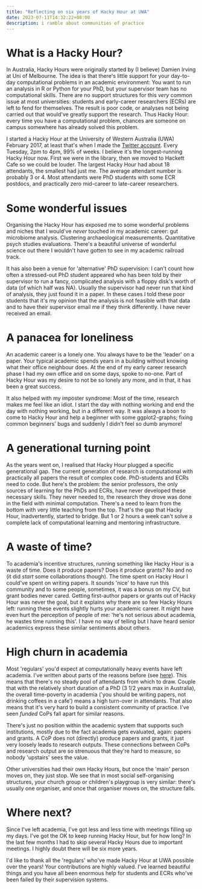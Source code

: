 ```yaml
---
title: "Reflecting on six years of Hacky Hour at UWA"
date: 2023-07-11T14:32:22+08:00
description: i ramble about communities of practice
---
```


# What is a Hacky Hour?

In Australia, Hacky Hours were originally started by (I believe) Damien Irving at Uni of Melbourne. The idea is that there's little support for your day-to-day computational problems in an academic environment: You want to run an analysis in R or Python for your PhD, but your supervisor team has no computational skills. There are no support structures for this *very* common issue at most universities: students and early-career researchers (ECRs) are left to fend for themselves. The result is poor code, or analyses not being carried out that would've greatly support the research. Thus Hacky Hour: every time you have a computational problem, chances are someone on campus somewhere has already solved this problem.

I started a Hacky Hour at the University of Western Australia (UWA) February 2017, at least that's when I made the [Twitter account](https://twitter.com/hackyHourUWA/). Every Tuesday, 2pm to 4pm, 99% of weeks. I believe it's the longest-running Hacky Hour now. First we were in the library, then we moved to Hackett Cafe so we could be louder. The largest Hacky Hour had about 18 attendants, the smallest had just me. The average attendant number is probably 3 or 4. Most attendants were PhD students with some ECR postdocs, and practically zero mid-career to late-career researchers.
 
# Some wonderful issues

Organising the Hacky Hour has exposed me to some wonderful problems and niches that I would've *never* touched in my academic career: gut microbiome analysis. Clustering archaeological measurements. Quantitative psych studies evaluations. There's a beautiful universe of wonderful science out there I wouldn't have gotten to see in my academic railroad track.

It has also been a venue for 'alternative' PhD supervision: I can't count how often a stressed-out PhD student appeared who has been told by their supervisor to run a fancy, complicated analysis with a floppy disk's worth of data (of which half was NA). Usually the supervisor had never run that kind of analysis, they just found it in a paper. In these cases I told these poor students that it's my opinion that the analysis is not feasible with that data and to have their supervisor email me if they think differently. I have never received an email.

# A panacea for loneliness

An academic career is a lonely one. You always have to be the 'leader' on a paper. Your typical academic spends years in a building without knowing what their office neighbour does. At the end of my early career research phase I had my own office and on some days, spoke to no-one. Part of Hacky Hour was my desire to not be so lonely any more, and in that, it has been a great success. 

It also helped with my imposter syndrome: Most of the time, research makes me feel like an idiot. I start the day with nothing working and end the day with nothing working, but in a different way. It was always a boon to come to Hacky Hour and help a beginner with some ggplot2-graphs; fixing common beginners' bugs and suddenly I didn't feel so dumb anymore!

# A generational turning point

As the years went on, I realised that Hacky Hour plugged a specific generational gap. The current generation of research is computational with practically all papers the result of complex code. PhD-students and ECRs need to code. But here's the problem: the senior professors, the only sources of learning for the PhDs and ECRs, have never developed these necessary skills. They never needed to, the research they drove was done in the field with minimal computation. There's a need to learn from the bottom with very little teaching from the top. That's the gap that Hacky Hour, inadvertently, started to bridge. But 1 or 2 hours a week can't solve a complete lack of computational learning and mentoring infrastructure.

# A waste of time?

To academia's incentive structures, running something like Hacky Hour is a waste of time. Does it produce papers? Does it produce grants? No and no (it did *start* some collaborations though). The time spent on Hacky Hour I could've spent on writing papers. It sounds 'nice' to have run this community and to some people, sometimes, it was a bonus on my CV, but grant bodies never cared. Getting first-author papers or grants out of Hacky Hour was never the goal, but it explains why there are so few Hacky Hours left: running these events slightly hurts your academic career. It might have even hurt the perception of people of me: 'he's not serious about academia, he wastes time running this'. I have no way of telling but I have heard senior academics express these similar sentiments about others.

# High churn in academia

Most 'regulars' you'd expect at computationally heavy events have left academia. I've written about parts of the reasons before (see [here](https://philippbayer.github.io/blerg/posts/2023_07_02_the_two_cultures/)). This means that there's no steady pool of attendants from which to draw. Couple that with the relatively short duration of a PhD (3 1/2 years max in Australia), the overall time-poverty in academia ('you should be writing papers, not drinking coffees in a cafe') means a high turn-over in attendants. That also means that it's very hard to build a consistent community of practice. I've seen *funded* CoPs fall apart for similar reasons.

There's just no position within the academic system that supports such institutions, mostly due to the fact academia gets evaluated, again: papers and grants. A CoP does not (directly) produce papers and grants, it just very loosely leads to research outputs. These connections between CoPs and research output are so strenuous that they're hard to measure, so nobody 'upstairs' sees the value.

Other universities had their own Hacky Hours, but once the 'main' person moves on, they just stop. We see that in most social self-organising structures, your church group or children's playgroup is very similar: there's usually one organiser, and once that organiser moves on, the structure falls.

# Where next?

Since I've left academia, I've got less and less time with meetings filling up my days. I've got the OK to keep running Hacky Hour, but for how long? In the last few months I had to skip several Hacky Hours due to important meetings. I highly doubt there will be six more years.

I'd like to thank all the 'regulars' who've made Hacky Hour at UWA possible over the years! Your contributions are highly valued. I've learned beautiful things and you have all been enormous help for students and ECRs who've been failed by their supervision systems.

